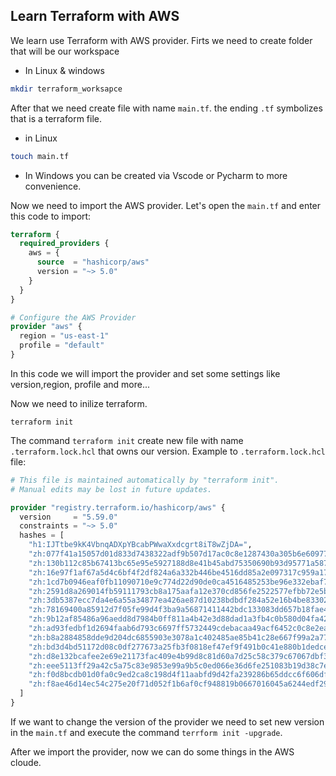 ## Learn Terraform with AWS


We learn use Terraform with AWS provider.
Firts we need to create folder that will be our workspace

- In Linux & windows
```bash
mkdir terraform_worksapce
```
After that we need create file with name `main.tf`.
the ending `.tf` symbolizes that is a terraform file.

- in Linux
```bash
touch main.tf
```
- In Windows you can be created via Vscode or Pycharm to more convenience.

Now we need to import the AWS provider. 
Let's open the `main.tf` and enter this code to import:
```terraform
terraform {
  required_providers {
    aws = {
      source  = "hashicorp/aws"
      version = "~> 5.0"
    }
  }
}

# Configure the AWS Provider
provider "aws" {
  region = "us-east-1"
  profile = "default"
}
```
In this code we will import the provider and set some settings like version,region, profile and more...

Now we need to inilize terraform.
````commandline
terraform init
````
The command `terraform init` create new file with name `.terraform.lock.hcl` that owns our version.
Example to `.terraform.lock.hcl` file:
```terraform
# This file is maintained automatically by "terraform init".
# Manual edits may be lost in future updates.

provider "registry.terraform.io/hashicorp/aws" {
  version     = "5.59.0"
  constraints = "~> 5.0"
  hashes = [
    "h1:IJTtbe9kK4VbnqADXpYBcabPWwaXxdcgrt8iT8wZjDA=",
    "zh:077f41a15057d01d833d7438322adf9b507d17ac0c8e1287430a305b6e609775",
    "zh:130b112c85b67413bc65e95e5927188d8e41b45abd75350690b93d95771a587c",
    "zh:16e97f1af67a5d4c6bf4f2df824a6a332b446be4516dd85a2e097317c959a174",
    "zh:1cd7b0946eaf0fb11090710e9c774d22d90de0ca4516485253be96e332ebaf73",
    "zh:2591d8a269014fb59111793cb8a175aafa12e370cd856fe2522577efbb72e5be",
    "zh:3db5387ecc7da4e6a55a34877ea426ae87d10238bdbdf284a52e16b4be83302c",
    "zh:78169400a85912d7f05fe99d4f3ba9a56871411442bdc133083dd657b18fae4e",
    "zh:9b12af85486a96aedd8d7984b0ff811a4b42e3d88dad1a3fb4c0b580d04fa425",
    "zh:ad93fedbf1d2694faab6d793c6697ff5732449cdebacaa49acf6452c0c8e2ea0",
    "zh:b8a2884858dde9d204dc6855903e3078a1c402485ae85b41c28e667f99a2a777",
    "zh:bd3d4bd51172d08c0df277673a25fb3f0818ef47ef9f491b0c41e880b1dedce3",
    "zh:d8e132bcafee2e69e21173fac409e4b99d8c81d60a7d25c58c379c67067dbf36",
    "zh:eee5113ff29a42c5a75c83e9853e99a9b5c0ed066e36d6fe251083b19d38c7eb",
    "zh:f0d8bcdb01d0fa0c9ed2ca8c198d4f11aabfd9d42fa239286b65ddcc6f606dfd",
    "zh:f8ae46d14ec54c275e20f71d052f1b6af0cf948819b0667016045a6244edf292",
  ]
}
```
If we want to change the version of the provider we need to set new version in the `main.tf` and execute the command `terrform init -upgrade`.


After we import the provider, now we can do some things in the AWS cloude.


